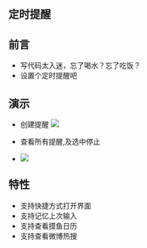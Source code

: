 ## 定时提醒

## 前言

- 写代码太入迷，忘了喝水？忘了吃饭？
- 设置个定时提醒吧

## 演示

- 创建提醒
![](https://mp-b9e71787-b2f3-4676-bbfa-f4c5735dea01.cdn.bspapp.com/cloudstorage/d84c4e27-abab-431a-8b76-e8faf1e5d8bc.gif)

- 查看所有提醒,及选中停止

- ![](https://mp-b9e71787-b2f3-4676-bbfa-f4c5735dea01.cdn.bspapp.com/cloudstorage/d69a0ec9-4fd8-4cd4-9d53-425f20c9323a.gif)

## 特性

- 支持快捷方式打开界面
- 支持记忆上次输入
- 支持查看摸鱼日历
- 支持查看微博热搜